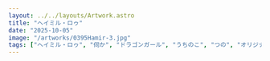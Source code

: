 ```yaml
---
layout: ../../layouts/Artwork.astro
title: "ヘイミル・ロゥ"
date: "2025-10-05"
image: "/artworks/0395Hamir-3.jpg"
tags: ["ヘイミル・ロゥ", "伺か", "ドラゴンガール", "うちのこ", "つの", "オリジナル","お気に入り"]
---
```



